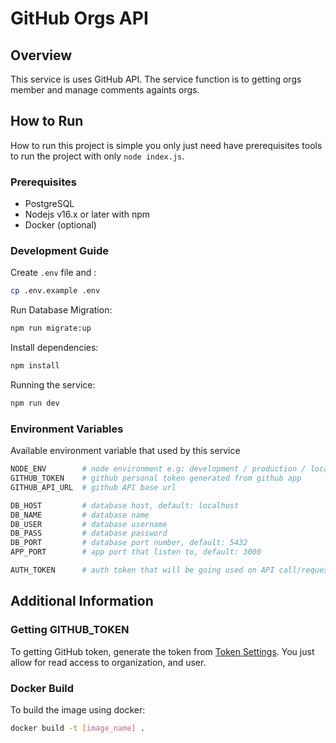 # GitHub Orgs API

## Overview

This service is uses GitHub API. The service function is to getting orgs member and manage comments againts orgs.

## How to Run

How to run this project is simple you only just need have prerequisites tools to run the project with only `node index.js`.

### Prerequisites

- PostgreSQL
- Nodejs v16.x or later with npm
- Docker (optional)

### Development Guide

Create `.env` file and :

```bash
cp .env.example .env
```

Run Database Migration:

```bash
npm run migrate:up
```

Install dependencies:

```bash
npm install
```

Running the service:

```bash
npm run dev
```

### Environment Variables

Available environment variable that used by this service

```bash
NODE_ENV        # node environment e.g: development / production / local
GITHUB_TOKEN    # github personal token generated from github app
GITHUB_API_URL  # github API base url

DB_HOST         # database host, default: localhost
DB_NAME         # database name
DB_USER         # database username
DB_PASS         # database password
DB_PORT         # database port number, default: 5432
APP_PORT        # app port that listen to, default: 3000

AUTH_TOKEN      # auth token that will be going used on API call/request
```

## Additional Information

### Getting GITHUB_TOKEN

To getting GitHub token, generate the token from [Token Settings](https://github.com/settings/tokens). You just allow for read access to organization, and user.

### Docker Build

To build the image using docker:

```bash
docker build -t [image_name] .
```
